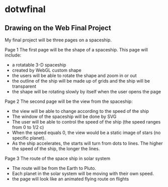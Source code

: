 # dotwfinal
## Drawing on the Web Final Project

My final project will be three pages on a spaceship.  

Page 1
The first page will be the shape of a spaceship. 
This page will include:
* a rotatable 3-D spaceship
* created by WebGL custom shape
* the users will be able to rotate the shape and zoom in or out 
* the outline of the ship will be made up of grids and the ship will be transparent
* the shape will be rotating slowly by itself when the user opens the page

Page 2
The second page will be the view from the spaceship:
* the view will be able to change according to the speed of the ship 
* The window of the spaceship will be done by SVG
* The user will be able to control the speed of the ship (the speed ranges from 0 to 1/2 c)
* When the speed equals 0, the view would be a static image of stars (no specific planet). 
* As the ship accelerates, the starts will turn from dots to lines. The higher the speed of the ship, the longer the lines. 

Page 3
The route of the space ship in solar system 
* The route will be from the Earth to Pluto. 
* Each planet in the solar system will be moving with their own speed. 
* the page will look like an animated flying route on flights
